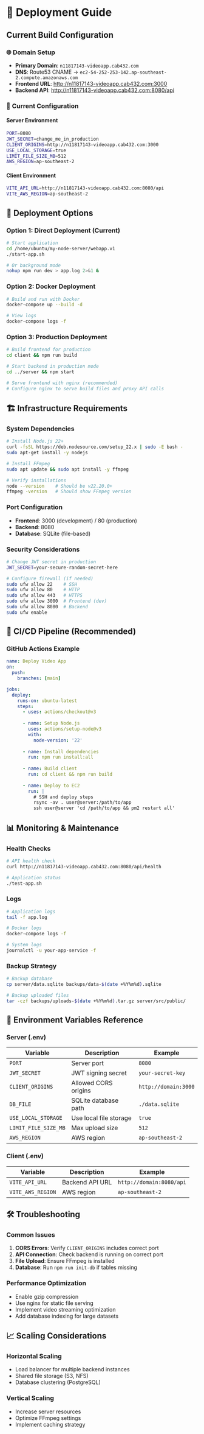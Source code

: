 # 🚀 Deployment Guide

## Current Build Configuration

### 🌐 **Domain Setup**
- **Primary Domain**: `n11817143-videoapp.cab432.com`
- **DNS**: Route53 CNAME → `ec2-54-252-253-142.ap-southeast-2.compute.amazonaws.com`
- **Frontend URL**: http://n11817143-videoapp.cab432.com:3000
- **Backend API**: http://n11817143-videoapp.cab432.com:8080/api

### 🔧 **Current Configuration**

#### Server Environment
```bash
PORT=8080
JWT_SECRET=change_me_in_production
CLIENT_ORIGINS=http://n11817143-videoapp.cab432.com:3000
USE_LOCAL_STORAGE=true
LIMIT_FILE_SIZE_MB=512
AWS_REGION=ap-southeast-2
```

#### Client Environment
```bash
VITE_API_URL=http://n11817143-videoapp.cab432.com:8080/api
VITE_AWS_REGION=ap-southeast-2
```

## 🚀 **Deployment Options**

### Option 1: Direct Deployment (Current)
```bash
# Start application
cd /home/ubuntu/my-node-server/webapp.v1
./start-app.sh

# Or background mode
nohup npm run dev > app.log 2>&1 &
```

### Option 2: Docker Deployment
```bash
# Build and run with Docker
docker-compose up --build -d

# View logs
docker-compose logs -f
```

### Option 3: Production Deployment
```bash
# Build frontend for production
cd client && npm run build

# Start backend in production mode
cd ../server && npm start

# Serve frontend with nginx (recommended)
# Configure nginx to serve build files and proxy API calls
```

## 🏗️ **Infrastructure Requirements**

### System Dependencies
```bash
# Install Node.js 22+
curl -fsSL https://deb.nodesource.com/setup_22.x | sudo -E bash -
sudo apt-get install -y nodejs

# Install FFmpeg
sudo apt update && sudo apt install -y ffmpeg

# Verify installations
node --version    # Should be v22.20.0+
ffmpeg -version   # Should show FFmpeg version
```

### Port Configuration
- **Frontend**: 3000 (development) / 80 (production)
- **Backend**: 8080
- **Database**: SQLite (file-based)

### Security Considerations
```bash
# Change JWT secret in production
JWT_SECRET=your-secure-random-secret-here

# Configure firewall (if needed)
sudo ufw allow 22    # SSH
sudo ufw allow 80    # HTTP
sudo ufw allow 443   # HTTPS
sudo ufw allow 3000  # Frontend (dev)
sudo ufw allow 8080  # Backend
sudo ufw enable
```

## 🔄 **CI/CD Pipeline (Recommended)**

### GitHub Actions Example
```yaml
name: Deploy Video App
on:
  push:
    branches: [main]

jobs:
  deploy:
    runs-on: ubuntu-latest
    steps:
      - uses: actions/checkout@v3
      
      - name: Setup Node.js
        uses: actions/setup-node@v3
        with:
          node-version: '22'
          
      - name: Install dependencies
        run: npm run install:all
        
      - name: Build client
        run: cd client && npm run build
        
      - name: Deploy to EC2
        run: |
          # SSH and deploy steps
          rsync -av . user@server:/path/to/app
          ssh user@server 'cd /path/to/app && pm2 restart all'
```

## 📊 **Monitoring & Maintenance**

### Health Checks
```bash
# API health check
curl http://n11817143-videoapp.cab432.com:8080/api/health

# Application status
./test-app.sh
```

### Logs
```bash
# Application logs
tail -f app.log

# Docker logs
docker-compose logs -f

# System logs
journalctl -u your-app-service -f
```

### Backup Strategy
```bash
# Backup database
cp server/data.sqlite backups/data-$(date +%Y%m%d).sqlite

# Backup uploaded files
tar -czf backups/uploads-$(date +%Y%m%d).tar.gz server/src/public/
```

## 🔧 **Environment Variables Reference**

### Server (.env)
| Variable | Description | Example |
|----------|-------------|---------|
| `PORT` | Server port | `8080` |
| `JWT_SECRET` | JWT signing secret | `your-secret-key` |
| `CLIENT_ORIGINS` | Allowed CORS origins | `http://domain:3000` |
| `DB_FILE` | SQLite database path | `./data.sqlite` |
| `USE_LOCAL_STORAGE` | Use local file storage | `true` |
| `LIMIT_FILE_SIZE_MB` | Max upload size | `512` |
| `AWS_REGION` | AWS region | `ap-southeast-2` |

### Client (.env)
| Variable | Description | Example |
|----------|-------------|---------|
| `VITE_API_URL` | Backend API URL | `http://domain:8080/api` |
| `VITE_AWS_REGION` | AWS region | `ap-southeast-2` |

## 🛠️ **Troubleshooting**

### Common Issues
1. **CORS Errors**: Verify `CLIENT_ORIGINS` includes correct port
2. **API Connection**: Check backend is running on correct port
3. **File Upload**: Ensure FFmpeg is installed
4. **Database**: Run `npm run init-db` if tables missing

### Performance Optimization
- Enable gzip compression
- Use nginx for static file serving
- Implement video streaming optimization
- Add database indexing for large datasets

## 📈 **Scaling Considerations**

### Horizontal Scaling
- Load balancer for multiple backend instances
- Shared file storage (S3, NFS)
- Database clustering (PostgreSQL)

### Vertical Scaling
- Increase server resources
- Optimize FFmpeg settings
- Implement caching strategy